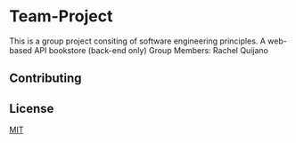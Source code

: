 # Team-Project

This is a group project consiting of software engineering principles. A web-based API bookstore (back-end only)
Group Members:
Rachel Quijano

## Contributing

## License

[MIT](https://choosealicense.com/licenses/mit/)
